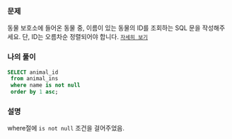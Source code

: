 ### 문제
동물 보호소에 들어온 동물 중, 이름이 있는 동물의 ID를 조회하는 SQL 문을 작성해주세요. 단, ID는 오름차순 정렬되어야 합니다. [`자세히 보기`](https://programmers.co.kr/learn/courses/30/lessons/59407)

### 나의 풀이
```sql
SELECT animal_id
 from animal_ins
 where name is not null
 order by 1 asc;
```

### 설명
where절에 `is not null` 조건을 걸어주었음.